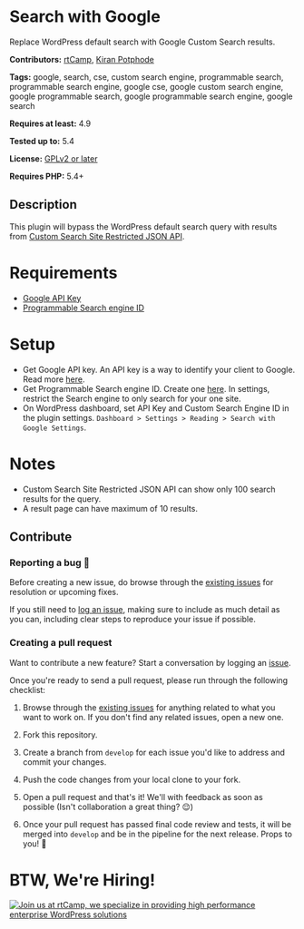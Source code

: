 # Search with Google

Replace WordPress default search with Google Custom Search results.

**Contributors:** [rtCamp](https://github.com/rtCamp/), [Kiran Potphode](https://github.com/kiranpotphode/)

**Tags:** google, search, cse, custom search engine, programmable search, programmable search engine, google cse, google custom search engine, google programmable search, google programmable search engine, google search

**Requires at least:** 4.9

**Tested up to:** 5.4

**License:** [GPLv2 or later](http://www.gnu.org/licenses/gpl-2.0.html)

**Requires PHP:** 5.4+

## Description
This plugin will bypass the WordPress default search query with results from [Custom Search Site Restricted JSON API](https://developers.google.com/custom-search/v1/site_restricted_api).

# Requirements
- [Google API Key](https://console.developers.google.com/apis/credentials)
- [Programmable Search engine ID](https://cse.google.com/all)

# Setup
- Get Google API key. An API key is a way to identify your client to Google. Read more [here](https://developers.google.com/custom-search/v1/introduction).
- Get Programmable Search engine ID. Create one [here](https://cse.google.com/). In settings, restrict the Search engine to only search for your one site.
 - On WordPress dashboard, set API Key and Custom Search Engine ID in the plugin settings. `Dashboard > Settings > Reading > Search with Google Settings`.

# Notes
- Custom Search Site Restricted JSON API can show only 100 search results for the query.
- A result page can have maximum of 10 results.

## Contribute

### Reporting a bug 🐞

Before creating a new issue, do browse through the [existing issues](https://github.com/rtCamp/search-with-google/issues) for resolution or upcoming fixes. 

If you still need to [log an issue](https://github.com/rtCamp/search-with-google/issues/new), making sure to include as much detail as you can, including clear steps to reproduce your issue if possible.

### Creating a pull request

Want to contribute a new feature? Start a conversation by logging an [issue](https://github.com/rtCamp/search-with-google/issues).

Once you're ready to send a pull request, please run through the following checklist: 

1. Browse through the [existing issues](https://github.com/rtCamp/search-with-google/issues) for anything related to what you want to work on. If you don't find any related issues, open a new one.

1. Fork this repository.

1. Create a branch from `develop` for each issue you'd like to address and commit your changes.

1. Push the code changes from your local clone to your fork.

1. Open a pull request and that's it! We'll with feedback as soon as possible (Isn't collaboration a great thing? 😌)

1. Once your pull request has passed final code review and tests, it will be merged into `develop` and be in the pipeline for the next release. Props to you! 🎉

# BTW, We're Hiring!

<a href="https://rtcamp.com/"><img src="https://rtcamp.com/wp-content/uploads/2019/04/github-banner@2x.png" alt="Join us at rtCamp, we specialize in providing high performance enterprise WordPress solutions"></a>

